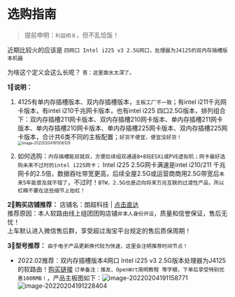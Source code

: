 # 选购指南

> 提前申明：`利益相关`，但不乱恰饭！

近期比较火的应该是 `四网口 Intel i225 v3 2.5G网口，处理器为J4125的双内存插槽版本机器`

为啥这个定义会这么长呢？
`答：这里面水太深了。`

**1⃣️说明：**
1. 4125有单内存插槽版本、双内存插槽版本，`主板工厂不一致`；有intel i211千兆网卡版本，有intel i210千兆网卡版本，也有intel i225 四口2.5G版本，排列组合下：双内存插槽211网卡版本、双内存插槽210网卡版本、单内存插槽211网卡版本、单内存插槽210网卡版本、单内存插槽225网卡版本、双内存插槽225网卡版本，合计共6类不同的主板配置；`好货不便宜，便宜没好货！`<img src="https://iswott.oss-cn-shenzhen.aliyuncs.com/blog/imgimage-20220204191506129.png" alt="image-20220204191506129" style="zoom:60%;" />

2. 如何选购：`内存插槽能双就双，方便后续组双通道8+8玩ESXi或PVE虚拟机；网卡最好选购未来不过时的intel i225网卡；` Intel i225 2.5G网卡满速是intel i210/211 千兆网卡的2.5倍，数据吞吐带宽更高，后续全屋2.5G或运营商商用2.5G带宽后`未来5年能普及就不错了`，不过时！`BTW，2.5G也是迈向将来万兆互联的过渡性产品，所以杠精不要在这些细节上抬杠！`

**2⃣️购买店铺推荐：**
店铺名：朗超科技 | [点击直达](https://m.tb.cn/h.fPv0V1H) <br>
推荐原因：本人软路由线上组团团购店铺`非本人身份开设`，质量和信誉保证，售后无忧！<br>上车默认进入微信售后群，享受超过淘宝平台规定的售后质保周期！

**3⃣️型号推荐：**
`由于电子产品更新换代较为快速，这里会注明推荐时间节点！`

- 2022.02推荐：双内存插槽版本4网口 Intel i225 v3 2.5G版本处理器为J4125的软路由！[购买链接](https://m.tb.cn/h.fPvY2iX?tk=Lh6G2dLndQL) `订单备注：推友、OpenWrt简明教程 等字眼，下单后享受特别优惠100RMB！`，产品主板图如下：![image-20220204191158771](https://iswott.oss-cn-shenzhen.aliyuncs.com/blog/imgimage-20220204191158771.png)![image-20220204191228404](https://iswott.oss-cn-shenzhen.aliyuncs.com/blog/imgimage-20220204191228404.png)
